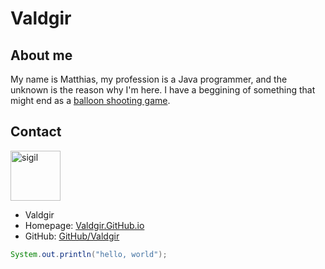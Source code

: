 # Valdgir

## About me

My name is Matthias, my profession is a Java programmer, and the unknown is the reason why I'm here. I have a beggining of something that might end as a [balloon shooting game](https://github.com/Valdgir/99balloons).

## Contact

<img src="https://avatars.githubusercontent.com/u/94609635" height="80" alt="sigil"/>

* Valdgir
* Homepage: [Valdgir.GitHub.io](https://valdgir.github.io/)
* GitHub: [GitHub/Valdgir](https://github.com/Valdgir)

```java
System.out.println("hello, world");
```
